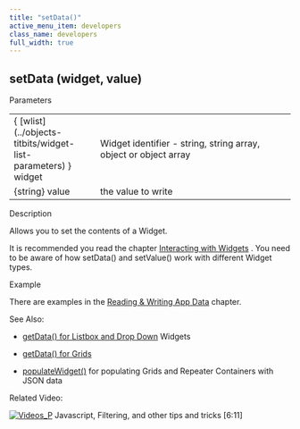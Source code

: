 ```yaml
---
title: "setData()"
active_menu_item: developers
class_name: developers
full_width: true
---
```



## setData (widget, value)

Parameters

<table>
<tr>
<td width="131">
{ [wlist](../objects-titbits/widget-list-parameters) } widget

</td>
<td width="13">
</td>
<td width="736">
Widget identifier - string, string array, object or object array

</td>
</tr>
<tr>
<td width="131">
{string} value

</td>
<td width="13">
</td>
<td width="736">
the value to write

</td>
</tr>
</table>

Description

Allows you to set the contents of a Widget.

It is recommended you read the chapter [Interacting with Widgets](../../client-scripting-overview/scripting-with-javascript/widget-reading-writing/index) . You need to be aware of how setData() and setValue() work with different Widget types.

Example

There are examples in the [Reading & Writing App Data](../../client-scripting-overview/scripting-with-javascript/widget-reading-writing/index) chapter.

See Also:

 - [getData() for Listbox and Drop Down](../../client-scripting-overview/scripting-with-javascript/widget-reading-writing/widget-content-reading-and-writing/lists--dropdowns) Widgets

 - [getData() for Grids](../../client-scripting-overview/scripting-with-javascript/widget-reading-writing/widget-content-reading-and-writing/widgetcontentgrids--repeater-containers)

 - [populateWidget()](populatewidget) for populating Grids and Repeater Containers with JSON data

Related Video:

[![Videos\_P](/img/docs/videos_p.png)](http://www.youtube.com/v/rKbMmF7kcXs?autoplay=1&hd=1&fs=1&showsearch=0&rel=0&) Javascript, Filtering, and other tips and tricks [6:11]
